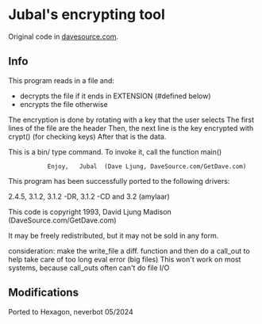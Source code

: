 
# Jubal's encrypting tool

Original code in [davesource.com](http://davesource.com/Projects/LPMuds/bin/x.c).

## Info

This program reads in a file and:

  - decrypts the file if it ends in EXTENSION (#defined below)
  - encrypts the file otherwise

The encryption is done by rotating with a key that the user selects
The first lines of the file are the header
Then, the next line is the key encrypted with crypt() (for checking keys)
After that is the data.

This is a bin/ type command.  To invoke it, call the function main()

               Enjoy,   Jubal  (Dave Ljung, DaveSource.com/GetDave.com)

This program has been successfully ported to the following drivers:

2.4.5, 3.1.2, 3.1.2 -DR, 3.1.2 -CD and 3.2 (amylaar)

This code is copyright 1993, David Ljung Madison (DaveSource.com/GetDave.com)

It may be freely redistributed, but it may not be sold in any form.

consideration:  make the write_file a diff. function
and then do a call_out to help take care of too long eval error (big files)
This won't work on most systems, because call_outs often can't do file I/O

## Modifications

Ported to Hexagon, neverbot 05/2024
